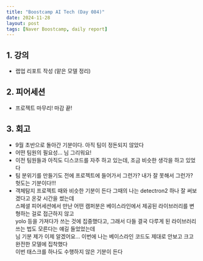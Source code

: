 ```yaml
---
title: "Boostcamp AI Tech (Day 084)"
date: 2024-11-28
layout: post
tags: [Naver Boostcamp, daily report]
---
```

## 1. 강의
- 랩업 리포트 작성 (맡은 모델 정리)

## 2. 피어세션
- 프로젝트 마무리! 마감 끝!

## 3. 회고
- 9월 초반으로 돌아간 기분이다. 아직 팀이 정돈되지 않았다
- 어떤 팀원의 필요성... 님 그리워요!
- 이전 팀원들과 아직도 디스코드를 자주 하고 있는데, 조금 비슷한 생각을 하고 있었다
- 팀 분위기를 만들기도 전에 프로젝트에 들어가서 그런가? 내가 잘 못해서 그런가? 헛도는 기분이다!!!
- 객체탐지 프로젝트 때와 비슷한 기분이 든다 그때의 나는 detectron2 하나 잘 써보겠다고 온갖 시간을 썼는데  
스페셜 피어세션에서 만난 어떤 캠퍼분은 베이스라인에서 제공된 라이브러리를 변형하는 걸로 접근하지 않고  
yolo 등을 가져다가 쓰는 것에 집중했다고, 그래서 다들 결국 다루게 된 라이브러리 쓰는 법도 모른다는 얘길 들었었는데  
님 기분 제가 이제 알겠어요... 이번에 나는 베이스라인 코드도 제대로 안보고 크고 완전한 모델에 집착했다  
이번 태스크를 하나도 수행하지 않은 기분이 든다